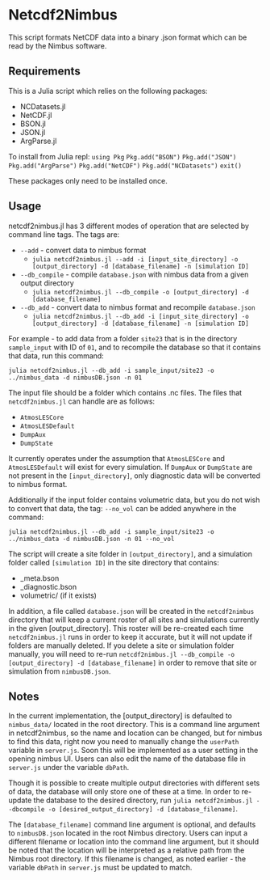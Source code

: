 # Netcdf2Nimbus
This script formats NetCDF data into a binary .json format which can be read by the Nimbus software.

## Requirements
This is a Julia script which relies on the following packages:

- NCDatasets.jl
- NetCDF.jl
- BSON.jl
- JSON.jl
- ArgParse.jl

To install from Julia repl:
`using Pkg`
`Pkg.add("BSON")`
`Pkg.add("JSON")`
`Pkg.add("ArgParse")`
`Pkg.add("NetCDF")`
`Pkg.add("NCDatasets")`
`exit()`

These packages only need to be installed once.

## Usage
netcdf2nimbus.jl has 3 different modes of operation that are selected by command line tags. The tags are:

- `--add` - convert data to nimbus format
  - `julia netcdf2nimbus.jl --add -i [input_site_directory] -o [output_directory] -d [database_filename] -n [simulation ID]`
- `--db_compile` - compile `database.json` with nimbus data from a given output directory
  - `julia netcdf2nimbus.jl --db_compile -o [output_directory] -d [database_filename]`
- `--db_add` - convert data to nimbus format and recompile `database.json`
  - `julia netcdf2nimbus.jl --db_add -i [input_site_directory] -o [output_directory] -d [database_filename] -n [simulation ID]`

For example - to add data from a folder `site23` that is in the directory `sample_input` with ID of `01`, and to recompile the database so that it contains that data, run this command:

`julia netcdf2nimbus.jl --db_add -i sample_input/site23 -o ../nimbus_data -d nimbusDB.json -n 01`

The input file should be a folder which contains .nc files. The files that `netcdf2nimbus.jl` can handle are as follows:

- `AtmosLESCore`
- `AtmosLESDefault`
- `DumpAux`
- `DumpState`

It currently operates under the assumption that `AtmosLESCore` and `AtmosLESDefault` will exist for every simulation. If `DumpAux` or `DumpState` are not present in the `[input_directory]`, only diagnostic data will be converted to nimbus format.

Additionally if the input folder contains volumetric data, but you do not wish to convert that data, the tag: `--no_vol` can be added anywhere in the command:

`julia netcdf2nimbus.jl --db_add -i sample_input/site23 -o ../nimbus_data -d nimbusDB.json -n 01 --no_vol`

The script will create a site folder in `[output_directory]`, and a simulation folder called `[simulation ID]` in the site directory that contains:

- _meta.bson
- _diagnostic.bson
- volumetric/ (if it exists)

In addition, a file called `database.json` will be created in the `netcdf2nimbus` directory that will keep a current roster of all sites and simulations currently in the given [output_directory]. This roster will be re-created each time `netcdf2nimbus.jl` runs in order to keep it accurate, but it will not update if folders are manually deleted. If you delete a site or simulation folder manually, you will need to re-run `netcdf2nimbus.jl --db_compile -o [output_directory] -d [database_filename]` in order to remove that site or simulation from `nimbusDB.json`.

## Notes

In the current implementation, the [output_directory] is defaulted to `nimbus_data/` located in the root directory. This is a command line argument in netcdf2nimbus, so the name and location can be changed, but for nimbus to find this data, right now you need to manually change the `userPath` variable in `server.js`. Soon this will be implemented as a user setting in the opening nimbus UI. Users can also edit the name of the database file in `server.js` under the variable `dbPath`.

Though it is possible to create multiple output directories with different sets of data, the database will only store one of these at a time. In order to re-update the database to the desired directory, run `julia netcdf2nimbus.jl --dbcompile -o [desired_output_directory] -d [database_filename]`.

The `[database_filename]` command line argument is optional, and defaults to `nimbusDB.json` located in the root Nimbus directory. Users can input a different filename or location into the command line argument, but it should be noted that the location will be interpreted as a relative path from the Nimbus root directory. If this filename is changed, as noted earlier - the variable `dbPath` in `server.js` must be updated to match. 